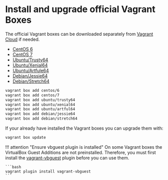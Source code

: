 # Install and upgrade official Vagrant Boxes

The official Vagrant boxes can be downloaded separately from
[Vagrant Cloud](https://app.vagrantup.com/) if needed.

- [CentOS 6](https://app.vagrantup.com/centos/boxes/6)
- [CentOS 7](https://app.vagrantup.com/centos/boxes/7)
- [Ubuntu/Trusty64](https://app.vagrantup.com/ubuntu/boxes/trusty64)
- [Ubuntu/Xenial64](https://app.vagrantup.com/ubuntu/boxes/xenial64)
- [Ubuntu/Artfule64](https://app.vagrantup.com/ubuntu/boxes/artful64)
- [Debian/Jessie64](https://app.vagrantup.com/debian/boxes/jessie64)
- [Debian/Stretch64](https://app.vagrantup.com/debian/boxes/stretch64)

```bash
vagrant box add centos/6
vagrant box add centos/7
vagrant box add ubuntu/trusty64
vagrant box add ubuntu/xenial64
vagrant box add ubuntu/artful64
vagrant box add debian/jessie64
vagrant box add debian/stretch64
```

If your already have installed the Vagrant boxes you can upgrade them with:

```bash
vagrant box update
```

!!! attention "Ensure vbguest plugin is installed"
    On some Vagrant boxes the VirtualBox Guest Additions are not preinstalled.
    Therefore, you must first install the
    [vagrant-vbguest](https://github.com/dotless-de/vagrant-vbguest)
    plugin before you can use them.

    ```bash
    vagrant plugin install vagrant-vbguest
    ```

